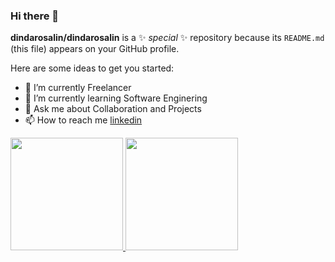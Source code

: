 ### Hi there 👋

**dindarosalin/dindarosalin** is a ✨ _special_ ✨ repository because its `README.md` (this file) appears on your GitHub profile.

Here are some ideas to get you started:

- 🔭 I’m currently Freelancer
- 🌱 I’m currently learning Software Enginering
- 💬 Ask me about Collaboration and Projects
- 📫 How to reach me [linkedin](https://linkedin.com/in/dindarosalin)

<p align="left">
<a href="https://github.com/dindarosalin">
  <img height="180em" src="https://github-readme-stats-eight-theta.vercel.app/api?username=gilangadhan&show_icons=true&theme=algolia&include_all_commits=true&count_private=true"/>
  <img height="180em" src="https://github-readme-stats-eight-theta.vercel.app/api/top-langs/?username=gilangadhan&layout=compact&langs_count=8&theme=algolia"/>
</a>
</p>
